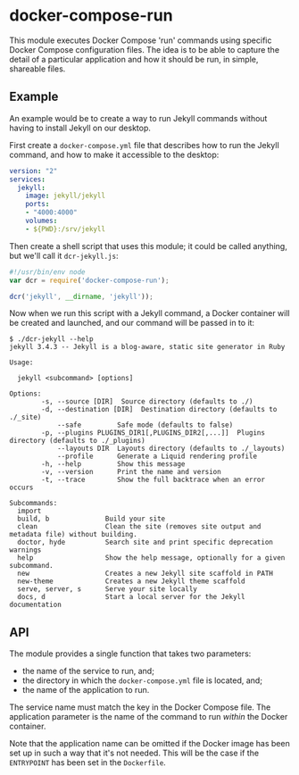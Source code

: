 docker-compose-run
==================

This module executes Docker Compose 'run' commands using specific Docker Compose configuration files. The idea is to be able to capture the detail of a particular application and how it should be run, in simple, shareable files.

## Example

An example would be to create a way to run Jekyll commands without having to install Jekyll on our desktop.

First create a `docker-compose.yml` file that describes how to run the Jekyll command, and how to make it accessible to the desktop:

```yaml
version: "2"
services:
  jekyll:
    image: jekyll/jekyll
    ports:
    - "4000:4000"
    volumes:
    - ${PWD}:/srv/jekyll
```

Then create a shell script that uses this module; it could be called anything, but we'll call it `dcr-jekyll.js`:

```javascript
#!/usr/bin/env node
var dcr = require('docker-compose-run');

dcr('jekyll', __dirname, 'jekyll'));
```

Now when we run this script with a Jekyll command, a Docker container will be created and launched, and our command will be passed in to it:

```shell
$ ./dcr-jekyll --help
jekyll 3.4.3 -- Jekyll is a blog-aware, static site generator in Ruby

Usage:

  jekyll <subcommand> [options]

Options:
        -s, --source [DIR]  Source directory (defaults to ./)
        -d, --destination [DIR]  Destination directory (defaults to ./_site)
            --safe         Safe mode (defaults to false)
        -p, --plugins PLUGINS_DIR1[,PLUGINS_DIR2[,...]]  Plugins directory (defaults to ./_plugins)
            --layouts DIR  Layouts directory (defaults to ./_layouts)
            --profile      Generate a Liquid rendering profile
        -h, --help         Show this message
        -v, --version      Print the name and version
        -t, --trace        Show the full backtrace when an error occurs

Subcommands:
  import
  build, b              Build your site
  clean                 Clean the site (removes site output and metadata file) without building.
  doctor, hyde          Search site and print specific deprecation warnings
  help                  Show the help message, optionally for a given subcommand.
  new                   Creates a new Jekyll site scaffold in PATH
  new-theme             Creates a new Jekyll theme scaffold
  serve, server, s      Serve your site locally
  docs, d               Start a local server for the Jekyll documentation
```

## API

The module provides a single function that takes two parameters:

* the name of the service to run, and;
* the directory in which the `docker-compose.yml` file is located, and;
* the name of the application to run.

The service name must match the key in the Docker Compose file. The application parameter is the name of the command to run _within_ the Docker container.

Note that the application name can be omitted if the Docker image has been set up in such a way that it's not needed. This will be the case if the `ENTRYPOINT` has been set in the `Dockerfile`.
